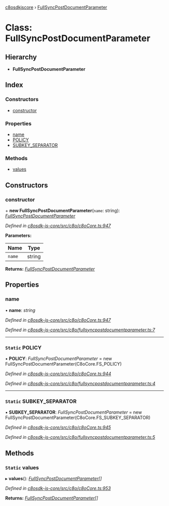 [c8osdkjscore](../README.md) › [FullSyncPostDocumentParameter](fullsyncpostdocumentparameter.md)

# Class: FullSyncPostDocumentParameter

## Hierarchy

* **FullSyncPostDocumentParameter**

## Index

### Constructors

* [constructor](fullsyncpostdocumentparameter.md#constructor)

### Properties

* [name](fullsyncpostdocumentparameter.md#name)
* [POLICY](fullsyncpostdocumentparameter.md#static-policy)
* [SUBKEY_SEPARATOR](fullsyncpostdocumentparameter.md#static-subkey_separator)

### Methods

* [values](fullsyncpostdocumentparameter.md#static-values)

## Constructors

###  constructor

\+ **new FullSyncPostDocumentParameter**(`name`: string): *[FullSyncPostDocumentParameter](fullsyncpostdocumentparameter.md)*

*Defined in [c8osdk-js-core/src/c8o/c8oCore.ts:947](https://github.com/convertigo/c8osdk-angular/blob/d8ba06a/src/c8o/c8oCore.ts#L947)*

**Parameters:**

Name | Type |
------ | ------ |
`name` | string |

**Returns:** *[FullSyncPostDocumentParameter](fullsyncpostdocumentparameter.md)*

## Properties

###  name

• **name**: *string*

*Defined in [c8osdk-js-core/src/c8o/c8oCore.ts:947](https://github.com/convertigo/c8osdk-angular/blob/d8ba06a/src/c8o/c8oCore.ts#L947)*

*Defined in [c8osdk-js-core/src/c8o/fullsyncpostdocumentparameter.ts:7](https://github.com/convertigo/c8osdk-angular/blob/d8ba06a/src/c8o/fullsyncpostdocumentparameter.ts#L7)*

___

### `Static` POLICY

▪ **POLICY**: *FullSyncPostDocumentParameter* =  new FullSyncPostDocumentParameter(C8oCore.FS_POLICY)

*Defined in [c8osdk-js-core/src/c8o/c8oCore.ts:944](https://github.com/convertigo/c8osdk-angular/blob/d8ba06a/src/c8o/c8oCore.ts#L944)*

*Defined in [c8osdk-js-core/src/c8o/fullsyncpostdocumentparameter.ts:4](https://github.com/convertigo/c8osdk-angular/blob/d8ba06a/src/c8o/fullsyncpostdocumentparameter.ts#L4)*

___

### `Static` SUBKEY_SEPARATOR

▪ **SUBKEY_SEPARATOR**: *FullSyncPostDocumentParameter* =  new FullSyncPostDocumentParameter(C8oCore.FS_SUBKEY_SEPARATOR)

*Defined in [c8osdk-js-core/src/c8o/c8oCore.ts:945](https://github.com/convertigo/c8osdk-angular/blob/d8ba06a/src/c8o/c8oCore.ts#L945)*

*Defined in [c8osdk-js-core/src/c8o/fullsyncpostdocumentparameter.ts:5](https://github.com/convertigo/c8osdk-angular/blob/d8ba06a/src/c8o/fullsyncpostdocumentparameter.ts#L5)*

## Methods

### `Static` values

▸ **values**(): *[FullSyncPostDocumentParameter](fullsyncpostdocumentparameter.md)[]*

*Defined in [c8osdk-js-core/src/c8o/c8oCore.ts:953](https://github.com/convertigo/c8osdk-angular/blob/d8ba06a/src/c8o/c8oCore.ts#L953)*

**Returns:** *[FullSyncPostDocumentParameter](fullsyncpostdocumentparameter.md)[]*
